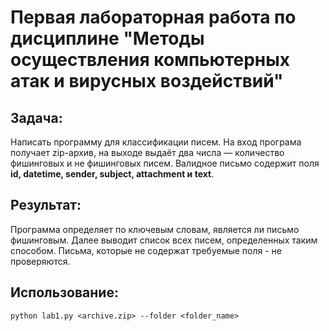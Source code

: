 # Первая лабораторная работа по дисциплине "Методы осуществления компьютерных атак и вирусных воздействий"

## Задача:
Написать программу для классификации писем. 
На вход програма получает zip-архив, на выходе выдаёт два числа — количество фишинговых и не фишинговых писем.
Валидное письмо содержит поля **id, datetime, sender, subject, attachment и text**. 

## Результат:
Программа определяет по ключевым словам, является ли письмо фишинговым. Далее выводит список всех писем, определенных таким способом. Письма, которые не содержат требуемые поля - не проверяются.

## Использование:
```
python lab1.py <archive.zip> --folder <folder_name>
```
